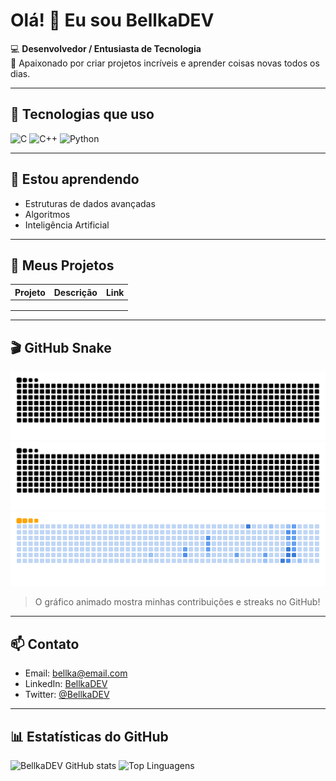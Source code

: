 # Olá! 👋 Eu sou BellkaDEV

💻 **Desenvolvedor / Entusiasta de Tecnologia**  
🚀 Apaixonado por criar projetos incríveis e aprender coisas novas todos os dias.

---

## 🔧 Tecnologias que uso

![C](https://img.shields.io/badge/-C-00599C?style=for-the-badge&logo=c&logoColor=white)
![C++](https://img.shields.io/badge/-C++-00599C?style=for-the-badge&logo=c%2B%2B&logoColor=white)
![Python](https://img.shields.io/badge/-Python-3776AB?style=for-the-badge&logo=python&logoColor=white)

---

## 🌱 Estou aprendendo

- Estruturas de dados avançadas  
- Algoritmos  
- Inteligência Artificial  

---

## 📂 Meus Projetos

| Projeto | Descrição | Link |
|---------|-----------|------|
|  |  |  |
|  |  |  |
|  |  |  |

---

## 🎬 GitHub Snake

![GitHub Snake](dist/github-snake.svg)  
![GitHub Snake Dark](dist/github-snake-dark.svg)  
![Meu Snake GIF](dist/ocean.gif)

> O gráfico animado mostra minhas contribuições e streaks no GitHub!  

---

## 📫 Contato

- Email: bellka@email.com  
- LinkedIn: [BellkaDEV](https://www.linkedin.com/in/bellkadev/)  
- Twitter: [@BellkaDEV](https://twitter.com/BellkaDEV)  

---

## 📊 Estatísticas do GitHub

![BellkaDEV GitHub stats](https://github-readme-stats.vercel.app/api?username=BellkaDEV&show_icons=true&theme=tokyonight)
![Top Linguagens](https://github-readme-stats.vercel.app/api/top-langs/?username=BellkaDEV&layout=compact&theme=tokyonight)
